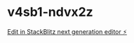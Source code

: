 # v4sb1-ndvx2z

[Edit in StackBlitz next generation editor ⚡️](https://stackblitz.com/~/github.com/nstrausser/v4sb1-ndvx2z)